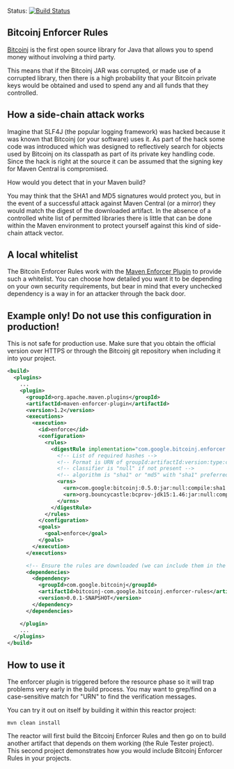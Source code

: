 Status: [![Build Status](https://travis-ci.org/gary-rowe/BitcoinjEnforcerRules.png?branch=master)](https://travis-ci.org/gary-rowe/BitcoinjEnforcerRules)

## Bitcoinj Enforcer Rules

[Bitcoinj](https://code.google.com/p/bitcoinj/) is the first open source library for Java that allows you to spend money
without involving a third party.

This means that if the Bitcoinj JAR was corrupted, or made use of a corrupted library, then there is a high probability
that your Bitcoin private keys would be obtained and used to spend any and all funds that they controlled.

## How a side-chain attack works

Imagine that SLF4J (the popular logging framework) was hacked because it was known that Bitcoinj (or your software) uses
it. As part of the hack some code was introduced which was designed to reflectively search for objects used by Bitcoinj
on its classpath as part of its private key handling code. Since the hack is right at the source it can be assumed that
the signing key for Maven Central is compromised.

How would you detect that in your Maven build?

You may think that the SHA1 and MD5 signatures would protect you, but in the event of a successful attack against
Maven Central (or a mirror) they would match the digest of the downloaded artifact. In the absence of a controlled white list of
permitted libraries there is little that can be done within the Maven environment to protect yourself against this kind
of side-chain attack vector.

## A local whitelist

The Bitcoin Enforcer Rules work with the [Maven Enforcer Plugin](http://maven.apache.org/enforcer/maven-enforcer-plugin/)
to provide such a whitelist. You can choose how detailed you want it to be depending on your own security requirements,
but bear in mind that every unchecked dependency is a way in for an attacker through the back door.

## Example only! Do not use this configuration in production!

This is not safe for production use. Make sure that you obtain the official version over HTTPS or through the Bitcoinj
git repository when including it into your project.

```xml
<build>
  <plugins>
    ...
    <plugin>
      <groupId>org.apache.maven.plugins</groupId>
      <artifactId>maven-enforcer-plugin</artifactId>
      <version>1.2</version>
      <executions>
        <execution>
          <id>enforce</id>
          <configuration>
            <rules>
              <digestRule implementation="com.google.bitcoinj.enforcer.SHA1SignatureRule">
                <!-- List of required hashes -->
                <!-- Format is URN of groupId:artifactId:version:type:classifier:scope:algorithm:hash -->
                <!-- classifier is "null" if not present -->
                <!-- algorithm is "sha1" or "md5" with "sha1" preferred -->
                <urns>
                  <urn>com.google:bitcoinj:0.5.0:jar:null:compile:sha1:923164f40d38caa012ca08861092dd1d5ee6f4b9</urn>
                  <urn>org.bouncycastle:bcprov-jdk15:1.46:jar:null:compile:md5:d726ceb2dcc711ef066cc639c12d856128ea1ef1</urn>
                </urns>
              </digestRule>
            </rules>
          </configuration>
          <goals>
            <goal>enforce</goal>
          </goals>
        </execution>
      </executions>

      <!-- Ensure the rules are downloaded (we can include them in the URN whitelist) -->
      <dependencies>
        <dependency>
          <groupId>com.google.bitcoinj</groupId>
          <artifactId>bitcoinj-com.google.bitcoinj.enforcer-rules</artifactId>
          <version>0.0.1-SNAPSHOT</version>
        </dependency>
      </dependencies>

    </plugin>
    ...
  </plugins>
</build>

```

## How to use it

The enforcer plugin is triggered before the resource phase so it will trap problems very early in the build process.
You may want to grep/find on a case-sensitive match for "URN" to find the verification messages.

You can try it out on itself by building it within this reactor project:

```shell
mvn clean install
```

The reactor will first build the Bitcoinj Enforcer Rules and then go on to build another artifact that depends on them
working (the Rule Tester project). This second project demonstrates how you would include Bitcoinj Enforcer Rules in
 your projects.
